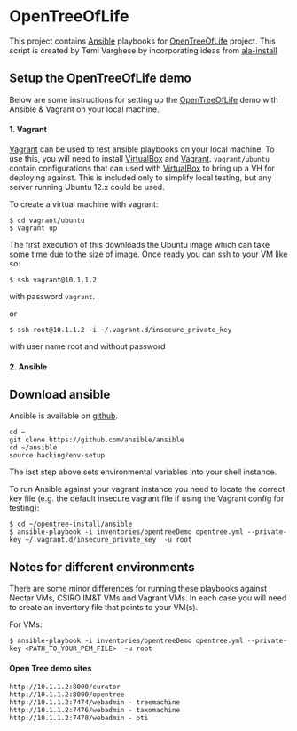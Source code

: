 # OpenTreeOfLife
This project contains [Ansible](http://www.ansible.com/) playbooks for [OpenTreeOfLife](http://blog.opentreeoflife.org/) project.
This script is created by Temi Varghese by incorporating ideas from [ala-install](https://github.com/AtlasOfLivingAustralia/ala-install)

## Setup the OpenTreeOfLife demo

Below are some instructions for setting up the [OpenTreeOfLife](http://blog.opentreeoflife.org/) demo with Ansible & Vagrant on your local machine.

#### 1. Vagrant
[Vagrant](http://www.vagrantup.com) can be used to test ansible playbooks on your local machine. To use this, you will need to install
[VirtualBox](https://www.virtualbox.org) and [Vagrant](http://www.vagrantup.com).
```vagrant/ubuntu``` contain configurations that can used with [VirtualBox](https://www.virtualbox.org/) to bring up a VH for deploying against.
This is included only to simplify local testing, but any server running Ubuntu 12.x could be used.

To create a virtual machine with vagrant:

```
$ cd vagrant/ubuntu
$ vagrant up
```

The first execution of this downloads the Ubuntu image which can take some time due to the size of image. Once ready you can ssh to your VM like so:

```
$ ssh vagrant@10.1.1.2
```

with password ```vagrant```.

or

```
$ ssh root@10.1.1.2 -i ~/.vagrant.d/insecure_private_key
```

with user name root and without password

#### 2. Ansible

## Download ansible
Ansible is available on [github](https://github.com/ansible/ansible).

```
cd ~
git clone https://github.com/ansible/ansible
cd ~/ansible
source hacking/env-setup
```
The last step above sets environmental variables into your shell instance.

To run Ansible against your vagrant instance you need to locate the correct key file (e.g. the default insecure vagrant file if using the Vagrant config for testing):

```
$ cd ~/opentree-install/ansible
$ ansible-playbook -i inventories/opentreeDemo opentree.yml --private-key ~/.vagrant.d/insecure_private_key  -u root
```

## Notes for different environments

There are some minor differences for running these playbooks against Nectar VMs, CSIRO IM&T VMs and Vagrant VMs.
In each case you will need to create an inventory file that points to your VM(s).

For VMs:
```
$ ansible-playbook -i inventories/opentreeDemo opentree.yml --private-key <PATH_TO_YOUR_PEM_FILE>  -u root
```

#### Open Tree demo sites

```
http://10.1.1.2:8000/curator
http://10.1.1.2:8000/opentree
http://10.1.1.2:7474/webadmin - treemachine
http://10.1.1.2:7476/webadmin - taxomachine
http://10.1.1.2:7478/webadmin - oti
```